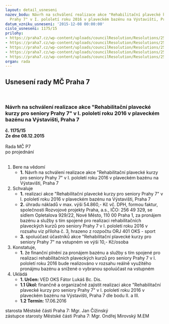 ```yaml
---
layout: detail_usneseni
nazev_bodu: Návrh na schválení realizace akce "Rehabilitační plavecké kurzy pro seniory
  Prahy 7" v I. pololetí roku 2016 v plaveckém bazénu na Výstavišti, Praha 7
datum_vzniku_usneseni: '2015-12-08 00:00:00'
cislo_usneseni: 1175/15
prilohy:
- https://praha7.cz/wp-content/uploads/councilResolution/Resolutions/25674/79-15-m40d_plavani_pro_seniory_i_2016.doc
- https://praha7.cz/wp-content/uploads/councilResolution/Resolutions/25674/79-15-zapis_8_jednani_sk_23_11_2015.pdf
- https://praha7.cz/wp-content/uploads/councilResolution/Resolutions/25674/79-15-plavani_2016_i_polol.pdf
- https://praha7.cz/wp-content/uploads/councilResolution/Resolutions/25674/79-15-or_rprg_plavani_pro_seniory_i_2016.pdf
- https://praha7.cz/wp-content/uploads/councilResolution/Resolutions/25674/79-15-dph_rprg_plavani_pro_seniory_i_2016.pdf
organ: rada
---
```

<div id="ucUsn_pList" class="usn">
	<span><h2>Usnesení rady MČ Praha 7 </h2>
<br></span><div class="standBody">
<span><h3>Návrh na schválení realizace akce "Rehabilitační plavecké kurzy pro seniory Prahy 7" v I. pololetí roku 2016 v plaveckém bazénu na Výstavišti, Praha 7</h3></span><div class="center">
		<strong>č. 1175/15</strong><br>
	</div>
<div class="center">
		<strong>Ze dne 08.12.2015</strong><br><br>
	</div>Rada MČ P7<br> po projednání<br><br><ol>
<li>Bere na vědomí<ul><li>
<strong>1.</strong> Návrh na schválení realizace akce "Rehabilitační plavecké kurzy pro seniory Prahy 7" v I. pololetí roku 2016 v plaveckém bazénu na Výstavišti, Praha 7</li></ul>
</li>
<li>Schvaluje<ul>
<li>
<strong>1.</strong> realizaci akce "Rehabilitační plavecké kurzy pro seniory Prahy 7" v I. pololetí roku 2016 v plaveckém bazénu na Výstavišti, Praha 7</li>
<li>
<strong>2.</strong> úhradu nákladů v max. výši 54.860,- Kč vč. DPH, formou faktur, společnosti Rozvojové projekty Praha, a.s., IČO: 256 49 329, se sídlem Opletalova 929/22, Nové Město, 110 00 Praha 1, za pronájem bazénu a služby s tím spojené pro realizaci rehabilitačních plaveckých kurzů pro seniory Prahy 7 v I. pololetí roku 2016 v rozsahu viz příloha č. 3, hrazeno z rozpočtu ORJ 401 OKS - sport</li>
<li>
<strong>3.</strong> spoluúčast účastníků akce "Rehabilitační plavecké kurzy pro seniory Prahy 7"  na vstupném ve výši 10,- Kč/osoba</li>
</ul>
</li>
<li>Konstatuje,<ul><li>
<strong>1.</strong> že finanční plnění za pronájem bazénu a služby s tím spojené pro realizaci rehabilitačních plaveckých kurzů pro seniory Prahy 7 v I. pololetí roku 2016 bude realizováno v rozsahu reálně využitého pronájmu bazénu a snížené o vybranou spoluúčast na vstupném        </li></ul>
</li>
<li>Ukládá<ul>
<li>
<strong>1. Určen: </strong>VED OKS Fátor Lukáš Bc. Dis.</li>
<li>
<strong>1.1 Úkol: </strong>finančně a organizačně zajistit realizaci akce "Rehabilitační plavecké kurzy pro seniory Prahy 7" v I. pololetí roku 2016 v plaveckém bazénu  na Výstavišti, Praha 7 dle bodu II. a III.</li>
<li>
<strong>1.2 Termín: </strong>17.06.2016</li>
</ul>
</li>
</ol>starosta Městské části Praha 7: Mgr. Jan Čižinský<br>zástupce starosty Městské části Praha 7: Mgr. Ondřej Mirovský M.EM 
</div>
</div>